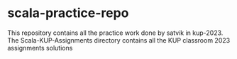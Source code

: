 # scala-practice-repo
This repository contains all the practice work done by satvik in kup-2023.
The Scala-KUP-Assignments directory contains all the KUP classroom 2023 assignments solutions
